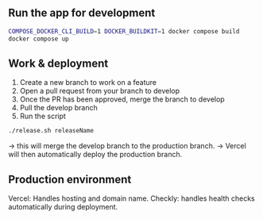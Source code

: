 ## Run the app for development
```bash
COMPOSE_DOCKER_CLI_BUILD=1 DOCKER_BUILDKIT=1 docker compose build
docker compose up
```

## Work & deployment
1. Create a new branch to work on a feature
2. Open a pull request from your branch to develop
3. Once the PR has been approved, merge the branch to develop
4. Pull the develop branch
5. Run the script
```bash
./release.sh releaseName
```
-> this will merge the develop branch to the production branch.
-> Vercel will then automatically deploy the production branch.

## Production environment
Vercel: Handles hosting and domain name.
Checkly: handles health checks automatically during deployment.


